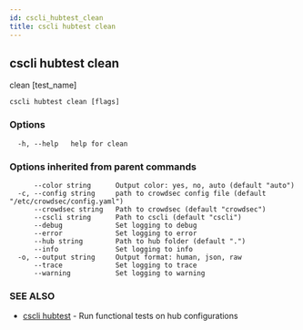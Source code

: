 ```yaml
---
id: cscli_hubtest_clean
title: cscli hubtest clean
---
```

## cscli hubtest clean

clean [test_name]

```
cscli hubtest clean [flags]
```

### Options

```
  -h, --help   help for clean
```

### Options inherited from parent commands

```
      --color string      Output color: yes, no, auto (default "auto")
  -c, --config string     path to crowdsec config file (default "/etc/crowdsec/config.yaml")
      --crowdsec string   Path to crowdsec (default "crowdsec")
      --cscli string      Path to cscli (default "cscli")
      --debug             Set logging to debug
      --error             Set logging to error
      --hub string        Path to hub folder (default ".")
      --info              Set logging to info
  -o, --output string     Output format: human, json, raw
      --trace             Set logging to trace
      --warning           Set logging to warning
```

### SEE ALSO

* [cscli hubtest](/cscli/cscli_hubtest.md)	 - Run functional tests on hub configurations

